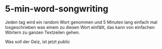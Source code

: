 # 5-min-word-songwriting
Jeden tag wird ein random Wort genommen und 5 Minuten lang einfach mal losgeschrieben was einem zu diesen Wort einfällt, das kann von einfachen Wörtern zu ganzen Textzeilen gehen.

Was soll der Geiz, ist jetzt public
